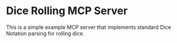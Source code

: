 # Dice Rolling MCP Server

This is a simple example MCP server that implements standard Dice Notation
parsing for rolling dice.
